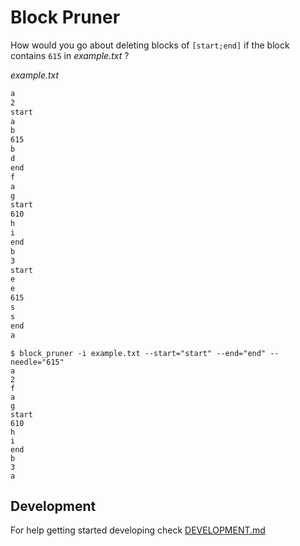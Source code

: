 # Block Pruner

How would you go about deleting blocks of `[start;end]` if the block contains `615` in _example.txt_ ?

_example.txt_

```txt
a
2
start
a
b
615
b
d
end
f
a
g
start
610
h
i
end
b
3
start
e
e
615
s
s
end
a
```

```
$ block_pruner -i example.txt --start="start" --end="end" --needle="615"
a
2
f
a
g
start
610
h
i
end
b
3
a
```

## Development

For help getting started developing check [DEVELOPMENT.md](DEVELOPMENT.md)
